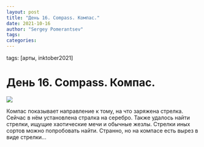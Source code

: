 ```yaml
---
layout: post
title: "День 16. Compass. Компас."
date: 2021-10-16
author: "Sergey Pomerantsev"
tags:
categories:
---
```

tags: [арты, inktober2021]

# День 16. Compass. Компас.

![](/images/_inktober21-16.jpg)

Компас показывает направление к тому, на что заряжена стрелка. Сейчас в нём установлена стралка на серебро. Также удалось найти стрелки, ищущие хаотические мечи и обычные жезлы. Стрелки иных сортов можно попробовать найти. Странно, но на компасе есть вырез в виде стрелки...

